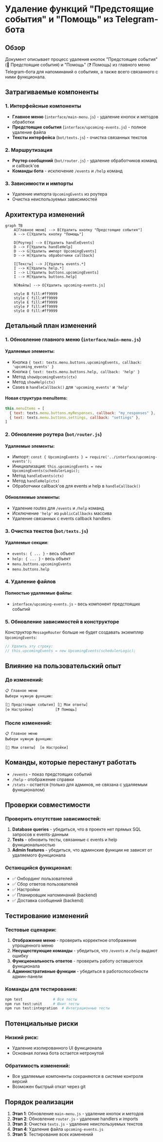 # Удаление функций "Предстоящие события" и "Помощь" из Telegram-бота

## Обзор

Документ описывает процесс удаления кнопок "Предстоящие события" (📅 Предстоящие события) и "Помощь" (❓ Помощь) из главного меню Telegram-бота для напоминаний о событиях, а также всего связанного с ними функционала.

## Затрагиваемые компоненты

### 1. Интерфейсные компоненты

- **Главное меню** (`interface/main-menu.js`) - удаление кнопок и методов обработки
- **Предстоящие события** (`interface/upcoming-events.js`) - полное удаление файла
- **Тексты интерфейса** (`bot/texts.js`) - очистка связанных текстов

### 2. Маршрутизация

- **Роутер сообщений** (`bot/router.js`) - удаление обработчиков команд и callback'ов
- **Команды бота** - исключение `/events` и `/help` команд

### 3. Зависимости и импорты

- Удаление импорта `UpcomingEvents` из роутера
- Очистка неиспользуемых зависимостей

## Архитектура изменений

```mermaid
graph TB
    A[Главное меню] --> B[Удалить кнопку "Предстоящие события"]
    A --> C[Удалить кнопку "Помощь"]

    D[Роутер] --> E[Удалить handleEvents]
    D --> F[Удалить handleHelp]
    D --> G[Удалить импорт UpcomingEvents]
    D --> H[Удалить обработчики callback]

    I[Тексты] --> J[Удалить events.*]
    I --> K[Удалить help.*]
    I --> L[Удалить buttons.upcomingEvents]
    I --> M[Удалить buttons.help]

    N[Файлы] --> O[Удалить upcoming-events.js]

    style B fill:#ff9999
    style C fill:#ff9999
    style E fill:#ff9999
    style F fill:#ff9999
    style O fill:#ff9999
```

## Детальный план изменений

### 1. Обновление главного меню (`interface/main-menu.js`)

#### Удаляемые элементы:

- Кнопка `{ text: texts.menu.buttons.upcomingEvents, callback: 'upcoming_events' }`
- Кнопка `{ text: texts.menu.buttons.help, callback: 'help' }`
- Метод `showUpcomingEvents(ctx)`
- Метод `showHelp(ctx)`
- Cases в `handleCallback()` для `'upcoming_events'` и `'help'`

#### Новая структура menuItems:

```javascript
this.menuItems = [
  { text: texts.menu.buttons.myResponses, callback: "my_responses" },
  { text: texts.menu.buttons.settings, callback: "settings" },
]
```

### 2. Обновление роутера (`bot/router.js`)

#### Удаляемые элементы:

- Импорт: `const { UpcomingEvents } = require('../interface/upcoming-events');`
- Инициализация: `this.upcomingEvents = new UpcomingEvents(schedulerLogic);`
- Метод `handleEvents(ctx)`
- Метод `handleHelp(ctx)`
- Обработчики callback'ов для events и help в `handleCallback()`

#### Обновляемые элементы:

- Удаление routes для `/events` и `/help` команд
- Исключение `'help'` из `publicCallbacks` массива
- Удаление связанных с events callback handlers

### 3. Очистка текстов (`bot/texts.js`)

#### Удаляемые секции:

- `events: { ... }` - весь объект
- `help: { ... }` - весь объект
- `menu.buttons.upcomingEvents`
- `menu.buttons.help`

### 4. Удаление файлов

#### Полностью удаляемые файлы:

- `interface/upcoming-events.js` - весь компонент предстоящих событий

### 5. Обновление зависимостей в конструкторе

Конструктор `MessageRouter` больше не будет создавать экземпляр `UpcomingEvents`:

```javascript
// Удалить эту строку:
// this.upcomingEvents = new UpcomingEvents(schedulerLogic);
```

## Влияние на пользовательский опыт

### До изменений:

```
📋 Главное меню
Выбери нужную функцию:

[📅 Предстоящие события] [💬 Мои ответы]
[⚙️ Настройки]          [❓ Помощь]
```

### После изменений:

```
📋 Главное меню
Выбери нужную функцию:

[💬 Мои ответы]  [⚙️ Настройки]
```

## Команды, которые перестанут работать

- `/events` - показ предстоящих событий
- `/help` - отображение справки
- `/stats` - остается (только для админов, не связана с удаляемым функционалом)

## Проверки совместимости

### Проверить отсутствие зависимостей:

1. **Database queries** - убедиться, что в проекте нет прямых SQL запросов к events-данным
2. **Tests** - обновить тесты, связанные с events и help функциональностью
3. **Admin features** - убедиться, что админские функции не зависят от удаляемого функционала

### Остающийся функционал:

- ✅ Онбординг пользователей
- ✅ Сбор ответов пользователей
- ✅ Настройки
- ✅ Планировщик напоминаний (backend)
- ✅ Доставка сообщений (backend)

## Тестирование изменений

### Тестовые сценарии:

1. **Отображение меню** - проверить корректное отображение упрощенного меню
2. **Несуществующие команды** - убедиться, что `/events` и `/help` выдают ошибку
3. **Функциональность ответов** - проверить работу оставшегося функционала
4. **Административные функции** - убедиться в работоспособности админ-панели

### Команды для тестирования:

```bash
npm test              # Все тесты
npm run test:unit     # Юнит тесты
npm run test:integration  # Интеграционные тесты
```

## Потенциальные риски

### Низкий риск:

- Удаление изолированного UI функционала
- Основная логика бота остается нетронутой

### Обратимость изменений:

- Все удаляемые компоненты сохраняются в системе контроля версий
- Возможен быстрый откат через git

## Порядок реализации

1. **Этап 1**: Обновление `main-menu.js` - удаление кнопок и методов
2. **Этап 2**: Обновление `router.js` - удаление handlers и imports
3. **Этап 3**: Очистка `texts.js` - удаление неиспользуемых текстов
4. **Этап 4**: Удаление файла `upcoming-events.js`
5. **Этап 5**: Тестирование всех изменений
